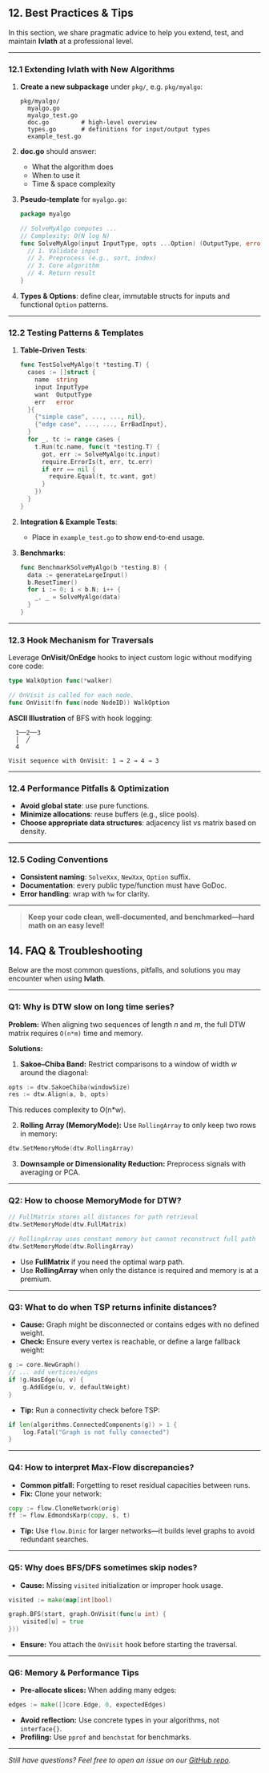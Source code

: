 ## 12. Best Practices & Tips

In this section, we share pragmatic advice to help you extend, test, and maintain **lvlath** at a professional level.

---

### 12.1 Extending lvlath with New Algorithms

1. **Create a new subpackage** under `pkg/`, e.g. `pkg/myalgo`:

   ```text
   pkg/myalgo/
     myalgo.go
     myalgo_test.go
     doc.go         # high-level overview
     types.go       # definitions for input/output types
     example_test.go
   ```

2. **doc.go** should answer:

    * What the algorithm does
    * When to use it
    * Time & space complexity

3. **Pseudo‑template** for `myalgo.go`:

   ```go
   package myalgo

   // SolveMyAlgo computes ...
   // Complexity: O(N log N)
   func SolveMyAlgo(input InputType, opts ...Option) (OutputType, error) {
     // 1. Validate input
     // 2. Preprocess (e.g., sort, index)
     // 3. Core algorithm
     // 4. Return result
   }
   ```

4. **Types & Options**: define clear, immutable structs for inputs and functional `Option` patterns.

---

### 12.2 Testing Patterns & Templates

1. **Table‑Driven Tests**:

   ```go
   func TestSolveMyAlgo(t *testing.T) {
     cases := []struct {
       name  string
       input InputType
       want  OutputType
       err   error
     }{
       {"simple case", ..., ..., nil},
       {"edge case", ..., ..., ErrBadInput},
     }
     for _, tc := range cases {
       t.Run(tc.name, func(t *testing.T) {
         got, err := SolveMyAlgo(tc.input)
         require.ErrorIs(t, err, tc.err)
         if err == nil {
           require.Equal(t, tc.want, got)
         }
       })
     }
   }
   ```

2. **Integration & Example Tests**:

    * Place in `example_test.go` to show end‑to‑end usage.

3. **Benchmarks**:

   ```go
   func BenchmarkSolveMyAlgo(b *testing.B) {
     data := generateLargeInput()
     b.ResetTimer()
     for i := 0; i < b.N; i++ {
       _, _ = SolveMyAlgo(data)
     }
   }
   ```

---

### 12.3 Hook Mechanism for Traversals

Leverage **OnVisit/OnEdge** hooks to inject custom logic without modifying core code:

```go
type WalkOption func(*walker)

// OnVisit is called for each node.
func OnVisit(fn func(node NodeID)) WalkOption
```

**ASCII Illustration** of BFS with hook logging:

```text
  1──2──3
  │  ╱
  4

Visit sequence with OnVisit: 1 → 2 → 4 → 3
```

---

### 12.4 Performance Pitfalls & Optimization

* **Avoid global state**: use pure functions.
* **Minimize allocations**: reuse buffers (e.g., slice pools).
* **Choose appropriate data structures**: adjacency list vs matrix based on density.

---

### 12.5 Coding Conventions

* **Consistent naming**: `SolveXxx`, `NewXxx`, `Option` suffix.
* **Documentation**: every public type/function must have GoDoc.
* **Error handling**: wrap with `%w` for clarity.

---

> **Keep your code clean, well‑documented, and benchmarked—hard math on an easy level!**

## 14. FAQ & Troubleshooting

Below are the most common questions, pitfalls, and solutions you may encounter when using **lvlath**.

---

### Q1: Why is **DTW** slow on long time series?

**Problem:** When aligning two sequences of length *n* and *m*, the full DTW matrix requires `O(n*m)` time and memory.

**Solutions:**

1. **Sakoe–Chiba Band:** Restrict comparisons to a window of width *w* around the diagonal:

```go
opts := dtw.SakoeChiba(windowSize)
res := dtw.Align(a, b, opts)
```

This reduces complexity to O(n*w).

2. **Rolling Array (MemoryMode):** Use `RollingArray` to only keep two rows in memory:

```go
dtw.SetMemoryMode(dtw.RollingArray)
```

3. **Downsample or Dimensionality Reduction:** Preprocess signals with averaging or PCA.

---

### Q2: How to choose **MemoryMode** for DTW?

```go
// FullMatrix stores all distances for path retrieval
dtw.SetMemoryMode(dtw.FullMatrix)

// RollingArray uses constant memory but cannot reconstruct full path
dtw.SetMemoryMode(dtw.RollingArray)
```

* Use **FullMatrix** if you need the optimal warp path.
* Use **RollingArray** when only the distance is required and memory is at a premium.

---

### Q3: What to do when **TSP** returns infinite distances?

* **Cause:** Graph might be disconnected or contains edges with no defined weight.
* **Check:** Ensure every vertex is reachable, or define a large fallback weight:

```go
g := core.NewGraph()
// ... add vertices/edges
if !g.HasEdge(u, v) {
    g.AddEdge(u, v, defaultWeight)
}
```

* **Tip:** Run a connectivity check before TSP:

```go
if len(algorithms.ConnectedComponents(g)) > 1 {
    log.Fatal("Graph is not fully connected")
}
```

---

### Q4: How to interpret **Max-Flow** discrepancies?

* **Common pitfall:** Forgetting to reset residual capacities between runs.
* **Fix:** Clone your network:

```go
copy := flow.CloneNetwork(orig)
ff := flow.EdmondsKarp(copy, s, t)
```

* **Tip:** Use `flow.Dinic` for larger networks—it builds level graphs to avoid redundant searches.

---

### Q5: Why does **BFS/DFS** sometimes skip nodes?

* **Cause:** Missing `visited` initialization or improper hook usage.

```go
visited := make(map[int]bool)

graph.BFS(start, graph.OnVisit(func(u int) {
    visited[u] = true
}))
```

* **Ensure:** You attach the `OnVisit` hook before starting the traversal.

---

### Q6: Memory & Performance Tips

* **Pre-allocate slices:** When adding many edges:

```go
edges := make([]core.Edge, 0, expectedEdges)
```

* **Avoid reflection:** Use concrete types in your algorithms, not `interface{}`.
* **Profiling:** Use `pprof` and `benchstat` for benchmarks.

---

*Still have questions? Feel free to open an issue on our [GitHub repo](https://github.com/katalvlaran/lvlath/issues).*


